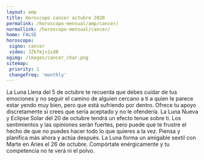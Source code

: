 ```yaml
---
layout: amp
title: Horoscopo cancer octubre 2020 
permalink: /horoscopo-mensual/amp/cancer/
normallink: /horoscopo-mensual/cancer/
home: FALSE
horoscopo:
 signo: cancer
 video: JZkfmjv1sd8
ogimg: /images/cancer_char.png
sitemap:
 priority: 1
 changefreq: 'monthly'
---
```



La Luna Llena del 5 de octubre te recuerda que debes cuidar de tus emociones y no seguir el camino de alguien cercano a ti a quien le parece estar yendo muy bien, pero que está sufriendo por dentro. Ofrece tu apoyo discretamente si crees que sería aceptado y no le ofendería. La Luna Nueva y Eclipse Solar del 20 de octubre tendrá un efecto tenue sobre ti. Los sentimientos y las opiniones serán fuertes, pero puede que te frustre el hecho de que no puedes hacer todo lo que quieres a la vez. Piensa y planifica más ahora y actúa después. La Luna forma un amigable sextil con Marte en Aries el 26 de octubre. Compórtate enérgicamente y tu competencia no te verá ni el polvo.